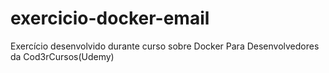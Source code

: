 # exercicio-docker-email

Exercício desenvolvido durante curso sobre Docker Para Desenvolvedores da Cod3rCursos(Udemy)
